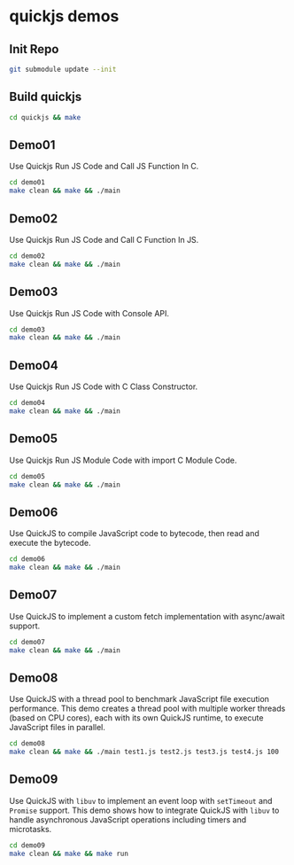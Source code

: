 # quickjs demos

## Init Repo

```sh
git submodule update --init
```

## Build quickjs

```sh
cd quickjs && make
```

## Demo01

Use Quickjs Run JS Code and Call JS Function In C.

```sh
cd demo01
make clean && make && ./main
```

## Demo02

Use Quickjs Run JS Code and Call C Function In JS.

```sh
cd demo02
make clean && make && ./main
```

## Demo03

Use Quickjs Run JS Code with Console API.

```sh
cd demo03
make clean && make && ./main
```


## Demo04

Use Quickjs Run JS Code with C Class Constructor.

```sh
cd demo04
make clean && make && ./main
```


## Demo05

Use Quickjs Run JS Module Code with import C Module Code.

```sh
cd demo05
make clean && make && ./main
```

## Demo06

Use QuickJS to compile JavaScript code to bytecode, then read and execute the bytecode.

```sh
cd demo06
make clean && make && ./main
```

## Demo07

Use QuickJS to implement a custom fetch implementation with async/await support.

```sh
cd demo07
make clean && make && ./main
```

## Demo08

Use QuickJS with a thread pool to benchmark JavaScript file execution performance. This demo creates a thread pool with multiple worker threads (based on CPU cores), each with its own QuickJS runtime, to execute JavaScript files in parallel.

```sh
cd demo08
make clean && make && ./main test1.js test2.js test3.js test4.js 100
```

## Demo09

Use QuickJS with `libuv` to implement an event loop with `setTimeout` and `Promise` support. This demo shows how to integrate QuickJS with `libuv` to handle asynchronous JavaScript operations including timers and microtasks.

```sh
cd demo09
make clean && make && make run
```

